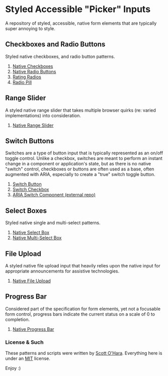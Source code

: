 # Styled Accessible "Picker" Inputs
A repository of styled, accessible, native form elements that are typically super annoying to style.  


## Checkboxes and Radio Buttons
Styled native checkboxes, and radio button patterns.  
1. [Native Checkboxes](src/native-checkbox)
2. [Native Radio Buttons](src/native-radio)  
3. [Rating Radios](src/native-radio--rating)  
4. [Radio Pill](src/native-radio--pill)  


## Range Slider
A styled native range slider that takes multiple browser quirks (re: varied implementations) into consideration.  
1. [Native Range Slider](src/native-range)  


## Switch Buttons  
Switches are a type of button input that is typically represented as an on/off toggle control. Unlike a checkbox, switches are meant to perform an instant change in a component or application's state, but as there is no native "switch" control, checkboxes or buttons are often used as a base, often augmented with ARIA, especially to create a "true" switch toggle button.
1. [Switch Button](src/switch--button/)
2. [Switch Checkbox](src/switch--checkbox/)
3. [ARIA Switch Component (external repo)](https://scottaohara.github.io/aria-switch-button/)


## Select Boxes
Styled native single and multi-select patterns.  
1. [Native Select Box](src/native-select)  
2. [Native Multi-Select Box](src/native-select--multi)  


## File Upload
A styled native file upload input that heavily relies upon the native input for appropriate announcements for assistive technologies.  
1. [Native File Upload](src/native-file)  


## Progress Bar
Considered part of the specification for form elements, yet not a focusable form control, progress bars indicate the current status on a scale of 0 to completion.
1. [Native Progress Bar](src/native-progress)  


### License & Such
These patterns and scripts were written by [Scott O'Hara](https://twitter.com/scottohara). Everything here is under an [MIT](https://github.com/scottaohara/accessible-components/blob/master/LICENSE.md) license.

Enjoy :)
